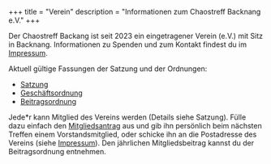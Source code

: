 +++
title = "Verein"
description = "Informationen zum Chaostreff Backnang e.V."
+++

Der Chaostreff Backang ist seit 2023 ein eingetragener Verein (e.V.) mit Sitz in Backnang. Informationen zu Spenden und zum Kontakt findest du im [Impressum](/impressum).

Aktuell gültige Fassungen der Satzung und der Ordnungen:

- [Satzung](/docs/Satzung.pdf)
- [Geschäftsordnung](/docs/Geschaeftsordnung.pdf)
- [Beitragsordnung](/docs/Beitragsordnung.pdf)

Jede\*r kann Mitglied des Vereins werden (Details siehe Satzung). Fülle dazu einfach den [Mitgliedsantrag](/docs/Mitgliedsantrag.pdf) aus und gib ihn persönlich beim nächsten Treffen einem Vorstandsmitglied, oder schicke ihn an die Postadresse des Vereins (siehe [Impressum](/impressum)). Den jährlichen Mitgliedsbeitrag kannst du der Beitragsordnung entnehmen.
